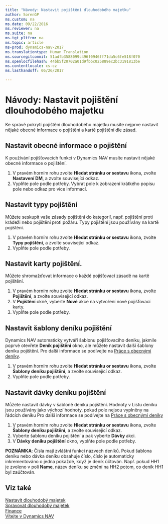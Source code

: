 ```yaml
---
title: "Návody: Nastavit pojištění dlouhodobého majetku"
author: SorenGP
ms.custom: na
ms.date: 09/22/2016
ms.reviewer: na
ms.suite: na
ms.tgt_pltfrm: na
ms.topic: article
ms-prod: dynamics-nav-2017
ms.translationtype: Human Translation
ms.sourcegitcommit: 51adfb3588099c496f0946ff71da5c6fe518f070
ms.openlocfilehash: 44bb5f20702a01d9fbbc025889ec2bc3191813be
ms.contentlocale: cs-cz
ms.lasthandoff: 06/26/2017

---
```


# <a name="how-to-set-up-fixed-asset-insurance"></a>Návody: Nastavit pojištění dlouhodobého majetku
Ke správě pokrytí pojištění dlouhodobého majetku musíte nejprve nastavit nějaké obecné informace o pojištění a kartě pojištění dle zásad.

## <a name="to-set-up-general-insurance-information"></a>Nastavit obecné informace o pojištění  
K používání pojišťovacích funkcí v Dynamics NAV musíte nastavit nějaké obecné informace o pojištění.  
1. V pravém horním rohu zvolte **Hledat stránku or sestavu** ikona, zvolte **Nastavení DM**, a zvolte související odkaz.  
2. Vyplňte pole podle potřeby. Vybrat pole k zobrazení krátkého popisu pole nebo odkaz pro více informací.  

## <a name="to-set-up-insurance-types"></a>Nastavit typy pojištění  
Můžete seskupit vaše zásady pojištění do kategorií, např. pojištění proti krádeži nebo pojištění proti požáru. Typy pojištění jsou používány na kartě pojištění.
1. V pravém horním rohu zvolte **Hledat stránku or sestavu** ikona, zvolte **Typy pojištění**, a zvolte související odkaz.  
2. Vyplňte pole podle potřeby.

## <a name="to-set-up-insurance-cards"></a>Nastavit karty pojištění.  
Můžete shromažďovat informace o každé pojišťovací zásadě na kartě pojištění.  
1. V pravém horním rohu zvolte **Hledat stránku or sestavu** ikona, zvolte **Pojištění**, a zvolte související odkaz.  
2. V **Pojištění** okně, vyberte **Nové** akce na vytvoření nové pojišťovací karty.  
3. Vyplňte pole podle potřeby.

## <a name="to-set-up-insurance-journal-templates"></a>Nastavit šablony deníku pojištění  
Dynamics NAV automaticky vytváří šablonu pojišťovacího deníku, jakmile poprvé otevřete **Deník pojištění** okno, ale můžete nastavit další šablony deníku pojištění. Pro další informace se podívejte na [Práce s obecnými deníky](ui-work-general-journals.md).  
1. V pravém horním rohu zvolte **Hledat stránku or sestavu** ikona, zvolte **Šablony deníku pojištění**, a zvolte související odkaz.  
2. Vyplňte pole podle potřeby.

## <a name="to-set-up-insurance-journal-batches"></a>Nastavit dávky deníku pojištění  
Můžete nastavit dávky v šabloně deníku pojištění. Hodnoty v Listu deníku jsou používány jako výchozí hodnoty, pokud pole nejsou vyplněny na řádcích deníku Pro další informace se podívejte na [Práce s obecnými deníky](ui-work-general-journals.md)  
1. V pravém horním rohu zvolte **Hledat stránku or sestavu** ikona, zvolte **Šablony deníku pojištění**, a zvolte související odkaz.  
2. Vyberte šablonu deníku pojištění a pak vyberte **Dávky** akci.
3. V **Dávky deníku pojištění** okno, vyplňte pole podle potřeby.

**POZNÁMKA**: Čísla mají zvláštní funkci názvech deníků. Pokud šablona deníku nebo dávka deníku obsahuje číslo, číslo je automaticky inkrementováno o jedna pokaždé, když je deník účtován. Např. pokud HH1 je zvoleno v poli **Name**, název deníku se změní na HH2 potom, co deník HH1 byl zaúčtován.

## <a name="see-also"></a>Viz také
[Nastavit dlouhodobý majetek](fa-setup.md)  
[Spravovat dlouhodobý majetek](fa-manage.md)  
[Finance](finance-setup.md)  
[Vítejte v Dynamics NAV](across-get-started.md)

